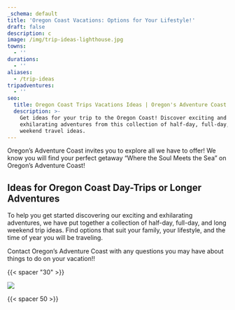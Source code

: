 ```yaml
---
_schema: default
title: 'Oregon Coast Vacations: Options for Your Lifestyle!'
draft: false
description: c
image: /img/trip-ideas-lighthouse.jpg
towns:
  - ''
durations:
  - ''
aliases:
  - /trip-ideas
tripadventures:
  - ''
seo:
  title: Oregon Coast Trips Vacations Ideas | Oregon's Adventure Coast
  description: >-
    Get ideas for your trip to the Oregon Coast! Discover exciting and
    exhilarating adventures from this collection of half-day, full-day, and long
    weekend travel ideas.
---
```

Oregon’s Adventure Coast invites you to explore all we have to offer! We know you will find your perfect getaway “Where the Soul Meets the Sea” on Oregon’s Adventure Coast!

## Ideas for Oregon Coast Day-Trips or Longer Adventures

To help you get started discovering our exciting and exhilarating adventures, we have put together a collection of half-day, full-day, and long weekend trip ideas. Find options that suit your family, your lifestyle, and the time of year you will be traveling.

Contact Oregon’s Adventure Coast with any questions you may have about things to do on your vacation!!

{{< spacer "30" >}}

[![](/img/fall-15-special-695x120-10-23.jpg)](/fall15)

{{< spacer 50 >}}